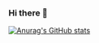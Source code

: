 ### Hi there 👋
[![Anurag's GitHub stats](https://github-readme-stats.vercel.app/api?username=Rojhon)](https://github.com/anuraghazra/github-readme-stats)

<!--
**Rojhon/Rojhon** is a ✨ _special_ ✨ repository because its `README.md` (this file) appears on your GitHub profile.

Here are some ideas to get you started:

- 🔭 I’m currently working on ...
- 🌱 I’m currently learning ...
- 👯 I’m looking to collaborate on ...
- 🤔 I’m looking for help with ...
- 💬 Ask me about ...
- 📫 How to reach me: ...
- 😄 Pronouns: ...
- ⚡ Fun fact: ...
-->
